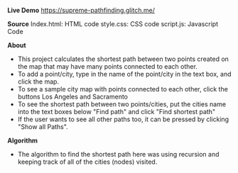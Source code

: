 **Live Demo**
https://supreme-pathfinding.glitch.me/

**Source**
Index.html: HTML code
style.css: CSS code
script.js: Javascript Code

**About**
- This project calculates the shortest path between two points created on the map that may have many points connected to each other.
- To add a point/city, type in the name of the point/city in the text box, and click the map.
- To see a sample city map with points connected to each other, click the buttons Los Angeles and Sacramento
- To see the shortest path between two points/cities, put the cities name into the text boxes below "Find path" and click "Find shortest path"
- If the user wants to see all other paths too, it can be pressed by clicking "Show all Paths".

**Algorithm**
- The algorithm to find the shortest path here was using recursion and keeping track of all of the cities (nodes) visited.
